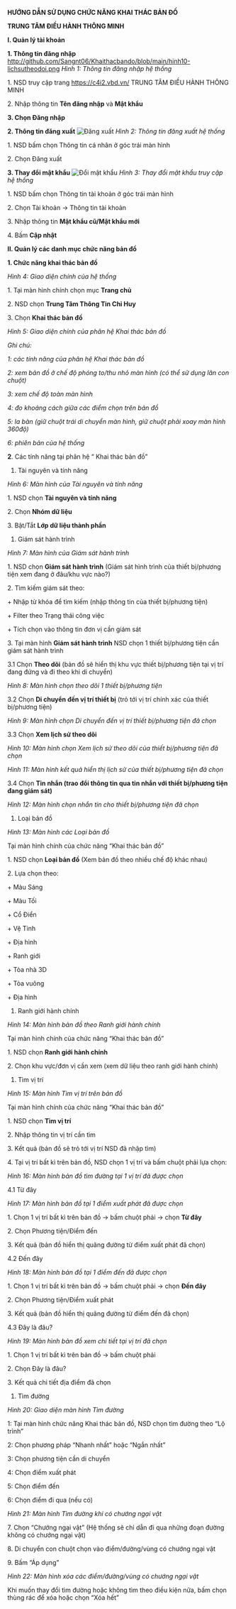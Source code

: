 **HƯỚNG DẪN SỬ DỤNG CHỨC NĂNG KHAI THÁC BẢN ĐỒ**

**TRUNG TÂM ĐIỀU HÀNH THÔNG MINH**

**I. Quản lý tài khoản**

**1. Thông tin đăng nhập**
http://github.com/Sangnt06/Khaithacbando/blob/main/hinh10-lichsutheodoi.png
*Hình 1: Thông tin đăng nhập hệ thống*

1\. NSD truy cập trang <https://c4i2.vbd.vn/> TRUNG TÂM ĐIỀU HÀNH THÔNG MINH

2\. Nhập thông tin **Tên đăng nhập** và **Mật khẩu**

**3. Chọn Đăng nhập**

**2. Thông tin đăng xuất**
![Đăng xuất](./images/hinh2-dang-xuat.png)
*Hình 2: Thông tin đăng xuất hệ thống*

1\. NSD bấm chọn Thông tin cá nhân ở góc trái màn hình

2\. Chọn Đăng xuất





**3. Thay đổi mật khẩu**
![Đổi mật khẩu](./images/hinh3-doi-mat-khau.png)
*Hình 3: Thay đổi mật khẩu truy cập hệ thống*

1\. NSD bấm chọn Thông tin tài khoản ở góc trái màn hình

2\. Chọn Tài khoản -> Thông tin tài khoản

3\. Nhập thông tin **Mật khẩu cũ/Mật khẩu mới**

4\. Bấm **Cập nhật**

**II. Quản lý các danh mục chức năng bản đồ**

**1. Chức năng khai thác bản đồ**

*Hình 4: Giao diện chính của hệ thống*

1\. Tại màn hình chính chọn mục **Trang chủ**

2\. NSD chọn **Trung Tâm Thông Tin Chỉ Huy**

3\. Chọn **Khai thác bản đồ**

*Hình 5: Giao diện chính của phân hệ Khai thác bản đồ*

*Ghi chú:*

*1: các tính năng của phân hệ Khai thác bản đồ* 

*2: xem bản đồ ở chế độ phóng to/thu nhỏ màn hình (có thể sử dụng lăn con chuột)*

*3: xem chế độ toàn màn hình*

*4: đo khoảng cách giữa các điểm chọn trên bản đồ*

*5: la bàn (giữ chuột trái di chuyển màn hình, giữ chuột phải xoay màn hình 360độ)*

*6: phiên bản của hệ thống*

**2**. Các tính năng tại phân hệ “ Khai thác bản đồ”

1. Tài nguyên và tính năng

*Hình 6: Màn hình của Tài nguyên và tính năng*

1\. NSD chọn **Tài nguyên và tính năng**

2\. Chọn **Nhóm dữ liệu**

3\. Bật/Tắt **Lớp dữ liệu thành phần**

1. Giám sát hành trình

*Hình 7: Màn hình của Giám sát hành trình*

1\. NSD chọn **Giám sát hành trình** (Giám sát hình trình của thiết bị/phương tiện xem đang ở đâu/khu vực nào?)

2\. Tìm kiếm giám sát theo:

\+ Nhập từ khóa để tìm kiếm (nhập thông tin của thiết bị/phương tiện)

\+ Filter theo Trạng thái công việc

\+ Tích chọn vào thông tin đơn vị cần giám sát

3\. Tại màn hình **Giám sát hành trình** NSD chọn 1 thiết bị/phương tiện cần giám sát hành trình

3.1 Chọn **Theo dõi** (bản đồ sẽ hiển thị khu vực thiết bị/phương tiện tại vị trí đang đứng và đi theo khi di chuyển)

*Hình 8: Màn hình chọn theo dõi 1 thiết bị/phương tiện*

3.2 Chọn **Di chuyển đến vị trí thiết bị** (trỏ tới vị trí chính xác của thiết bị/phương tiện)

*Hình 9: Màn hình chọn Di chuyển đến vị trí thiết bị/phương tiện đã chọn*

3\.3 Chọn **Xem lịch sử theo dõi**

*Hình 10: Màn hình chọn Xem lịch sử theo dõi của thiết bị/phương tiện đã chọn*

*Hình 11: Màn hình kết quả hiển thị lịch sử của thiết bị/phương tiện đã chọn*

3.4 Chọn **Tin nhắn (trao đổi thông tin qua tin nhắn với thiết bị/phương tiện đang giám sát)**

*Hình 12: Màn hình chọn nhắn tin cho thiết bị/phương tiện đã chọn*










1. Loại bản đồ

*Hình 13: Màn hình các Loại bản đồ*

Tại màn hình chính của chức năng “Khai thác bản đồ”

1\. NSD chọn **Loại bản đồ** (Xem bản đồ theo nhiều chế độ khác nhau)

2\. Lựa chọn theo:

\+ Màu Sáng

\+ Màu Tối

\+ Cổ Điển

\+ Vệ Tinh

\+ Địa hình

\+ Ranh giới

\+ Tòa nhà 3D

\+ Tòa vuông

\+ Địa hình

1. Ranh giới hành chính

*Hình 14: Màn hình bản đồ theo Ranh giới hành chính*

Tại màn hình chính của chức năng “Khai thác bản đồ”

1\. NSD chọn **Ranh giới hành chính**

2\. Chọn khu vực/đơn vị cần xem (xem dữ liệu theo ranh giới hành chính)

1. Tìm vị trí

*Hình 15: Màn hình Tìm vị trí trên bản đồ*

Tại màn hình chính của chức năng “Khai thác bản đồ”

1\. NSD chọn **Tìm vị trí**

2\. Nhập thông tin vị trí cần tìm

3\. Kết quả (bản đồ sẽ trỏ tới vị trí NSD đã nhập tìm)

4\. Tại vị trí bất kì trên bản đồ, NSD chọn 1 vị trí và bấm chuột phải lựa chọn:

*Hình 16: Màn hình bản đồ tìm đường tại 1 vị trí đã được chọn*

4\.1 Từ đây

*Hình 17: Màn hình bản đồ tại 1 điểm xuất phát đã được chọn*

1\. Chọn 1 vị trí bất kì trên bản đồ -> bấm chuột phải -> chọn **Từ đây**

2\. Chọn Phương tiện/Điểm đến

3\. Kết quả (bản đồ hiển thị quãng đường từ điểm xuất phát đã chọn)

4\.2 Đến đây

*Hình 18: Màn hình bản đồ tại 1 điểm đến đã được chọn*

1\. Chọn 1 vị trí bất kì trên bản đồ -> bấm chuột phải -> chọn **Đến đây**

2\. Chọn Phương tiện/Điểm xuất phát

3\. Kết quả (bản đồ hiển thị quãng đường từ điểm đến đã chọn)







4\.3 Đây là đâu?

*Hình 19: Màn hình bản đồ xem chi tiết tại vị trí đã chọn*

1\. Chọn 1 vị trí bất kì trên bản đồ -> bấm chuột phải

2\. Chọn Đây là đâu?

3\. Kết quả chi tiết địa điểm đã chọn

1. Tìm đường

*Hình 20: Giao diện màn hình Tìm đường*

1: Tại màn hình chức năng Khai thác bản đồ, NSD chọn tìm đường theo “Lộ trình”

2: Chọn phương pháp “Nhanh nhất” hoặc “Ngắn nhất”

3: Chọn phương tiện cần di chuyển

4: Chọn điểm xuất phát

5: Chọn điểm đến

6: Chọn điểm đi qua (nếu có)



*Hình 21: Màn hình Tìm đường khi có chướng ngại vật*

7\. Chọn “Chướng ngại vật” (Hệ thống sẽ chỉ dẫn đi qua những đoạn đường không có chướng ngại vật)

8\. Di chuyển con chuột chọn vào điểm/đường/vùng có chướng ngại vật

9\. Bấm “Áp dụng”


*Hình 22: Màn hình xóa các điểm/đường/vùng có chướng ngại vật*

Khi muốn thay đổi tìm đường hoặc không tìm theo điều kiện nữa, bấm chọn thùng rác để xóa hoặc chọn “Xóa hết”
